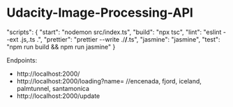 # Udacity-Image-Processing-API

"scripts": {
"start": "nodemon src/index.ts",
"build": "npx tsc",
"lint": "eslint --ext .js,.ts .",
"prettier": "prettier --write ./**/**.ts",
"jasmine": "jasmine",
"test": "npm run build && npm run jasmine"
}

Endpoints:

- http://localhost:2000/
- http://localhost:2000/loading?name= //encenada, fjord, iceland, palmtunnel, santamonica
- http://localhost:2000/update
